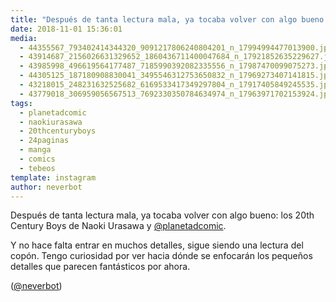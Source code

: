 ```yaml
---
title: "Después de tanta lectura mala, ya tocaba volver con algo bueno: los 20th Century Boys de Naoki Urasawa y @planetadcomic"
date: 2018-11-01 15:36:01
media: 
  - 44355567_793402414344320_9091217806240804201_n_17994994477013900.jpg
  - 43914687_2156026631329652_1860436711400047684_n_17921852635229627.jpg
  - 43985998_496619564177487_7185990392082335556_n_17987470099075273.jpg
  - 44305125_187180908830041_3495546312753650832_n_17969273407141815.jpg
  - 43218015_248231632525682_6169533417349297804_n_17917405849245535.jpg
  - 43779018_306959056567513_7692330350784634974_n_17963971702153924.jpg
tags: 
  - planetadcomic
  - naokiurasawa
  - 20thcenturyboys
  - 24paginas
  - manga
  - comics
  - tebeos
template: instagram
author: neverbot
---
```


Después de tanta lectura mala, ya tocaba volver con algo bueno: los 20th Century Boys de Naoki Urasawa y [@planetadcomic](https://instagram.com/planetadcomic).

Y no hace falta entrar en muchos detalles, sigue siendo una lectura del copón. Tengo curiosidad por ver hacia dónde se enfocarán los pequeños detalles que parecen fantásticos por ahora.

([@neverbot](https://instagram.com/neverbot))
